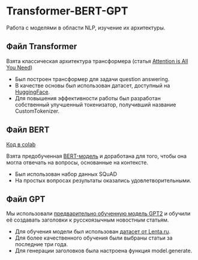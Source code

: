 # Transformer-BERT-GPT
Работа с моделями в области NLP, изучение их архитектуры.

## Файл Transformer
Взята классическая архитектура трансформера (статья [Attention is All You Need](https://arxiv.org/pdf/1706.03762))
* Был построен трансформер для задачи question answering.
* В качестве основы был использован датасет, доступный на [HuggingFace](https://huggingface.co/datasets/Den4ikAI/russian_dialogues).
* Для повышения эффективности работы был разработан собственный улучшенный токенизатор, получивший название CustomTokenizer.

## Файл BERT

[Код в colab](https://colab.research.google.com/drive/14N5x6XG_Dw6VamOW6aoD9cwduD8p5xtR?usp=sharing)

Взята предобученная [BERT-модель](https://huggingface.co/google-bert/bert-base-uncased) и доработана для того, чтобы она могла отвечать на вопросы, основанные на контексте.
* Был использован набор данных SQuAD
* На простых вопросах результаты оказались удовлетворительными.

## Файл GPT
Мы использовали [предварительно обученную модель GPT2](https://huggingface.co/ai-forever/rugpt3small_based_on_gpt2) и обучили её создавать заголовки к русскоязычным новостным статьям.
* Для обучения модели был использован [датасет от Lenta.ru](https://www.kaggle.com/datasets/yutkin/corpus-of-russian-news-articles-from-lenta).
* Для более качественного обучения были выбраны статьи за последние три года.
* Для генерации заголовков была настроена функция model.generate.
